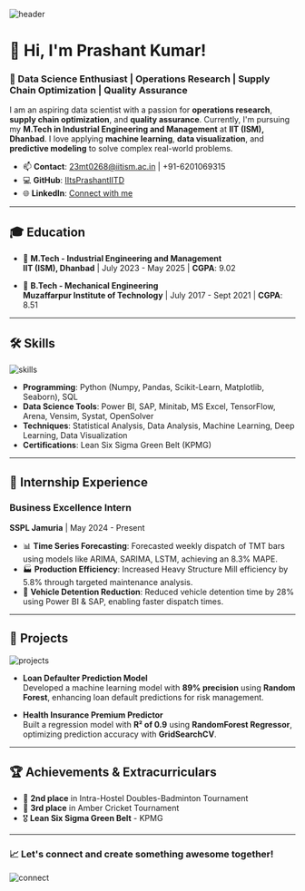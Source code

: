 
![header](https://user-images.githubusercontent.com/85084996/123443099-3d39b580-d5e2-11eb-8e06-3472b7c8ba62.gif)

# 👋 Hi, I'm Prashant Kumar! 

### 🚀 Data Science Enthusiast | Operations Research | Supply Chain Optimization | Quality Assurance

I am an aspiring data scientist with a passion for **operations research**, **supply chain optimization**, and **quality assurance**. Currently, I'm pursuing my **M.Tech in Industrial Engineering and Management** at **IIT (ISM), Dhanbad**. I love applying **machine learning**, **data visualization**, and **predictive modeling** to solve complex real-world problems.


- 📫 **Contact**: 23mt0268@iitism.ac.in | +91-6201069315  
- 💻 **GitHub**: [IItsPrashantIITD](https://github.com/IItsPrashantIITD)  
- 🌐 **LinkedIn**: [Connect with me](https://www.linkedin.com/in/prashant-kumar-a2a6591b4/)

---

## 🎓 **Education**

- 🏫 **M.Tech - Industrial Engineering and Management**  
  **IIT (ISM), Dhanbad** | July 2023 - May 2025 | **CGPA**: 9.02  

- 🏫 **B.Tech - Mechanical Engineering**  
  **Muzaffarpur Institute of Technology** | July 2017 - Sept 2021 | **CGPA**: 8.51  

---

## 🛠️ **Skills**

![skills](https://media.giphy.com/media/SWoSkN6DxTszqIKEqv/giphy.gif)

- **Programming**: Python (Numpy, Pandas, Scikit-Learn, Matplotlib, Seaborn), SQL
- **Data Science Tools**: Power BI, SAP, Minitab, MS Excel, TensorFlow, Arena, Vensim, Systat, OpenSolver
- **Techniques**: Statistical Analysis, Data Analysis, Machine Learning, Deep Learning, Data Visualization
- **Certifications**: Lean Six Sigma Green Belt (KPMG)

---

## 💼 **Internship Experience**

### **Business Excellence Intern**  
**SSPL Jamuria** | May 2024 - Present  
- 📊 **Time Series Forecasting**: Forecasted weekly dispatch of TMT bars using models like ARIMA, SARIMA, LSTM, achieving an 8.3% MAPE.  
- 🏭 **Production Efficiency**: Increased Heavy Structure Mill efficiency by 5.8% through targeted maintenance analysis.  
- 🚚 **Vehicle Detention Reduction**: Reduced vehicle detention time by 28% using Power BI & SAP, enabling faster dispatch times.

---

## 🚀 **Projects**

![projects](https://media.giphy.com/media/RbDKaczqWovIugyJmW/giphy.gif)

- **Loan Defaulter Prediction Model**  
  Developed a machine learning model with **89% precision** using **Random Forest**, enhancing loan default predictions for risk management.

- **Health Insurance Premium Predictor**  
  Built a regression model with **R² of 0.9** using **RandomForest Regressor**, optimizing prediction accuracy with **GridSearchCV**.

---

## 🏆 **Achievements & Extracurriculars**

- 🥈 **2nd place** in Intra-Hostel Doubles-Badminton Tournament
- 🏏 **3rd place** in Amber Cricket Tournament
- 🎖️ **Lean Six Sigma Green Belt** - KPMG

---

### 📈 Let's connect and create something awesome together!

![connect](https://media.giphy.com/media/5T06ftUYSdABqHC4Ud/giphy.gif)
